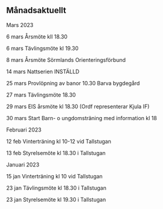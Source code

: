 ## Månadsaktuellt

Mars 2023

6 mars Årsmöte kll 18.30

6 mars Tävlingsmöte kl 19.30

8 mars Årsmöte Sörmlands Orienteringsförbund

14 mars Nattserien INSTÄLLD


25 mars Provlöpning av banor 10.30 Barva bygdegård

27 mars Tävlingsmöte 18.30


29 mars EIS årsmöte kl 18.30 (Ordf representerar Kjula IF)

30 mars Start Barn- o ungdomsträning med information kl 18




Februari 2023


12 feb  Vinterträning kl 10-12 vid Tallstugan

13 feb  Styrelsemöte kl 18.30 i Tallstugan


Januari 2023

15 jan  Vinterträning kl 10 vid Tallstugan

23 jan  Tävlingsmöte kl 18.30 i Tallstugan

23 jan Styrelsemöte kl 19.30 i Tallstugan


